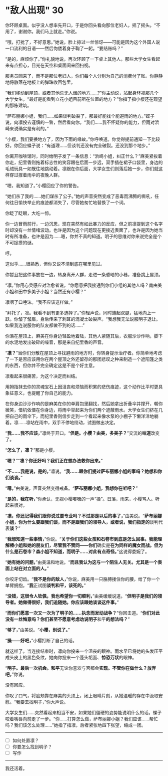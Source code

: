# "敌人出现" 30

你环顾桌面。似乎没人想率先开口，于是你回头看向那位老妇人，摇了摇头。“不用了，谢谢你。我们马上就走。”你说。

“哦，打扰了，不好意思。”她说，脸上掠过一丝惊讶——可能是因为这个外国人说一口流利的日语——然后佝偻着身子鞠了一躬。“要结账吗？”

“是的，麻烦你了。”你礼貌地说，再次环顾了一下桌上其他人。那些大学女生看起来有点担心，目光在天空和桌面间来回扫视。

服务员回来了，而不是那位老妇人，你们每个人分别为自己的消费付了账。你静静地将散落在地板上的弹珠收回包里。

“我们移动到屋顶，或者其他荒无人烟的地方……?”你主动说，站起身环视那几个大学女生。“最好是能看到立花小姐目前所在位置的地方？”你指了指小樱还在观望的那栋建筑。

“萨布丽娜小姐，我们……如果谈判破裂了，那最好能找个能避雨的地方。”蝶子说，向凛投去谨慎的一瞥，然后看向你。“我们……我不怀疑你的能力，但雨对浜崎来说确实是有利的。”

“小樱，我们要换地方了，因为下雨的缘故。”你呼唤道。你觉得提前通知一下比较好。你回应蝶子说：“有道理……但谈判还没有完全破裂。还没到那个地步。”

你离开咖啡馆时，同时给明子发了一条信息：“浜崎小姐，纠正什么？”麻美紧挨着你走，纪里香则拖着标志性的笑容跟在后面一步远，双手插在裙子口袋里，身边的毛绒玩具一如既往地跳动着。凛跟在你后面，大学女生们则落后她一步，你们就这样穿过撑着雨伞的夜晚人群。

“嗯，我知道了。”小樱回应了你的警告。

“她们杀了我的……她们谋杀了公子。”她的声音突然变成了恶毒而沸腾的嘶吼，任何往日愉快举止的痕迹都消失了，尽管她匆忙地替换了一个词。

你眨了眨眼，大吃一惊。

你一边冒雨前行，一边沉思，现在突然有如此暴力的反应，但之前凛提到这个名字时却没有一丝情绪波动。也许是因为这个问题现在更接近表面了，也许是因为她当时有所准备，也许是因为……嗯，你并不真的知道。明子的思维对你来说完全是个不可捉摸的谜。 

哼。

这似乎……很熟悉，但你又说不清到底在哪里见过。

你暂且把这件事放在一边，转身离开人群，走进一条昏暗的小巷，准备跳上屋顶。

“凛。”你用心灵感应对治愈者说。“你愿意把我接通到你们小组的其他人吗？南由美小姐和田中多美子小姐？当然还有小樱？”

凛咽了口唾沫。“我不应该这样做。”

“拜托了，凛。我看不到有更多选择了。”你轻声说，同时蜷起双腿，猛地向上一跃。你皱了皱眉，身后传来了刺耳的混凝土破裂声。“我想我无法说服明子退让。如果我连说服你的队友都做不到的话……”

你落在屋顶上，麻美在你身边轻盈地着陆，其他人紧随其后，衣服沙沙作响，脚下的水泥地发出破碎的噪音，那是来自纪里香的声音。

“**凛？**”当你们分散在屋顶上寻找避雨的地方时，你转身提示治疗者。你简单地考虑了一下是否应该用你在两个屋顶之外还留存的那团悲叹之种来制造一个遮阳篷之类的东西，但你并不完全确定这是不是个好主意。

凛看起来很痛苦，为这个决定而纠结。

用拇指抹去你的灵魂宝石上因沮丧和烦恼而积累的悲伤痕迹，这个动作比平时更具象征意义，也提醒了你自己的能力。

在你身边沙沙作响的是麻美在你的单肩包里翻找，然后她拿出折叠伞并撑开，朝你微笑，借机依偎在你身边，将雨伞举起来为你们两个遮蔽雨水。大学女生们挤在几把自己的雨伞下，而纪里香则信步走到一个看起来像水泵的小棚子下懒洋洋地躺着。凛......凛站在雨中，双手不停地绞动，试图做出决定。

“**我......我不应该，**”凛终于开口。“**但是。小樱？由美，多美子？**”交流的**味道**改变了。

“**怎么了，凛？**”那是小樱。

“**嗯？**”“**凛？你还好吗？我们正在想办法救你出来。**”

“**不......我是说，是的，**”凛说。“**我......跟你们提过萨布丽娜小姐的事吗？她想和你们谈谈。**”

“**嗯，**”由美说，声音突然变得戒备。“**萨布丽娜小姐，我想你在听吧？**” 

“**是的，我在听，**”你承认，无视小樱嘟囔的一声“操”。日落，雨来，小樱骂人。听起来很对。

“**凛，你还记得我们跟你说过要专业吗？不过那是以后的事了，**”由美说。“**萨布丽娜小姐，你为什么要跟我们谈，而不是跟我们的领导人，或者说，我们指定的**谈判代表**谈？**”

“**我想知道一些事情，**”你说。“**关于你们这些女孩和石卷市到底是怎么回事。我能理解椿小姐和她的朋友们，尽管我不赞同——你们**确实是**在为同样的魔女而战。但为什么是石卷市？森小姐不知道，而明子......对此有点奇怪。**”这说得委婉了。

“**她有她的问题，**”由美温和地说。“**而且我认为这与一个陌生人无关。尤其是一个表面上站在对立面的人。**”

你咬牙切齿。“**我不是你的敌人，**”你说，麻美用一只胳膊搂住你的腰，给了你一个单臂拥抱。“**我**正试图**谈判和平，该死的。**”

“**没错，这很令人钦佩，**我**也希望你一切顺利，**”由美缓缓说道。“**但明子是我们的领导者。她做得很好，我们追随她。你应该跟她谈谈这件事。**”

“**而你们愿意一次又一次为了明子的......**执念**而发动战争？**”你回击道。“**你们对此没有一丝悔意吗？你们甚至不愿意考虑劝说明子**和平**的想法吗？**”

“**够了，**”由美说。“**小樱，别说了。**”

“**操——好吧，**”小樱打断了自己的话。

就这样了。当连接结束时，凛向你投来一个沮丧的眼神。雨水早已将她的头发压平成头皮上的黑色条纹，她向你投来一个蓬头垢面、**惊恐万状**的眼神。

“**明子。最后一次机会。和平**无论你喜欢与否都会**实现。不管你在做什么？放弃吧，**”你说。

没有回应。

你叹了口气，将脸颊靠在麻美的头顶上，闭上眼睛片刻，从她温暖的存在中汲取安慰。“我要去找明子，”你大声说。

大学女生们......突然看起来相当不安，如果她们僵硬的姿势能说明什么的话。蝶子咬着嘴唇向前走了一步。“你......打算怎么做，萨布丽娜小姐？我们应该......帮忙吗？我们该怎么处理......”她指了指凛，后者紧张地四下张望，缩成一团。

---

- [ ] 如何处置凛？
- [ ] 你要怎么找到明子？ 
- [ ] 写作

---

我还活着。
